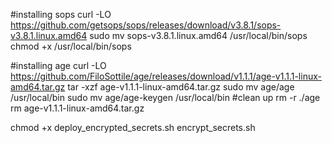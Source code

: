 #installing sops
curl -LO https://github.com/getsops/sops/releases/download/v3.8.1/sops-v3.8.1.linux.amd64
sudo mv sops-v3.8.1.linux.amd64 /usr/local/bin/sops
chmod +x /usr/local/bin/sops

#installing age
curl -LO https://github.com/FiloSottile/age/releases/download/v1.1.1/age-v1.1.1-linux-amd64.tar.gz
tar -xzf age-v1.1.1-linux-amd64.tar.gz
sudo mv age/age /usr/local/bin
sudo mv age/age-keygen /usr/local/bin
#clean up
rm -r ./age
rm age-v1.1.1-linux-amd64.tar.gz

chmod +x deploy_encrypted_secrets.sh encrypt_secrets.sh
